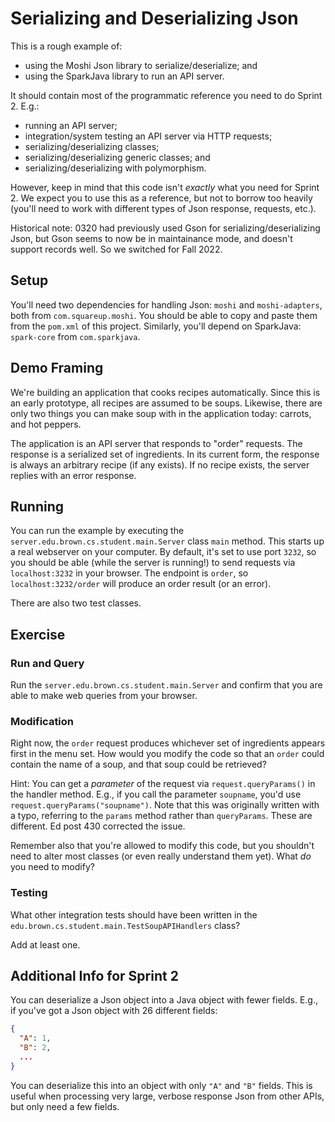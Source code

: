 # Serializing and Deserializing Json 

This is a rough example of:
* using the Moshi Json library to serialize/deserialize; and 
* using the SparkJava library to run an API server. 

It should contain most of the programmatic reference you need to do Sprint 2. E.g.:
* running an API server;
* integration/system testing an API server via HTTP requests;
* serializing/deserializing classes;
* serializing/deserializing generic classes; and
* serializing/deserializing with polymorphism. 

However, keep in mind that this code isn't _exactly_ what you need for Sprint 2. We expect you to use this as a reference, but not to borrow too heavily (you'll need to work with different types of Json response, requests, etc.).

Historical note: 0320 had previously used Gson for serializing/deserializing Json, but Gson seems to now be in maintainance mode, and doesn't support records well. So we switched for Fall 2022.

## Setup 

You'll need two dependencies for handling Json: `moshi` and `moshi-adapters`, both from `com.squareup.moshi`. You should be able to copy and paste them from the `pom.xml` of this project. Similarly, you'll depend on SparkJava: `spark-core` from `com.sparkjava`. 

## Demo Framing

We're building an application that cooks recipes automatically. Since this is an early prototype, all recipes are assumed to be soups. Likewise, there are only two things you can make soup with in the application today: carrots, and hot peppers. 

The application is an API server that responds to "order" requests. The response is a serialized set of ingredients. In its current form, the response is always an arbitrary recipe (if any exists). If no
recipe exists, the server replies with an error response. 

## Running 

You can run the example by executing the `server.edu.brown.cs.student.main.Server` class `main` method. This starts up a real webserver on your computer. By default, it's set to use port `3232`, so you should be able (while the server is running!) to send requests via `localhost:3232` in your browser. The endpoint is `order`, so `localhost:3232/order` will produce an order result (or an error).

There are also two test classes.

## Exercise 

### Run and Query

Run the `server.edu.brown.cs.student.main.Server` and confirm that you are able to make web queries from your browser. 

### Modification

Right now, the `order` request produces whichever set of ingredients appears first in the menu set. How would you modify the code so that an `order` could contain the name of a soup, and that soup could be retrieved? 

 Hint: You can get a _parameter_ of the request via `request.queryParams()` in the handler method. E.g., if you call the parameter `soupname`, you'd use `request.queryParams("soupname")`. Note that this was originally written with a typo, referring to the `params` method rather than `queryParams`. These are different. Ed post 430 corrected the issue. 
 
Remember also that you're allowed to modify this code, but you shouldn't need to alter most classes (or even really understand them yet). What _do_ you need to modify? 

### Testing

What other integration tests should have been written in the `edu.brown.cs.student.main.TestSoupAPIHandlers` class?

Add at least one. 

## Additional Info for Sprint 2

You can deserialize a Json object into a Java object with fewer fields. E.g., if you've got a Json object with 26 different fields:

```json
{
  "A": 1,
  "B": 2,
  ...
}
```

You can deserialize this into an object with only `"A"` and `"B"` fields. This is useful when processing very large, verbose response Json from other APIs, but only need a few fields. 
